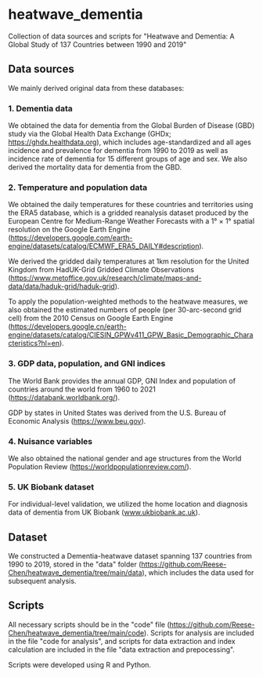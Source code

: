 # heatwave_dementia
Collection of data sources and scripts for "Heatwave and Dementia: A Global Study of 137 Countries between 1990 and 2019"

## Data sources
We mainly derived original data from these databases:

### 1. Dementia data
We obtained the data for dementia from the Global Burden of Disease (GBD) study via the Global Health Data Exchange (GHDx; https://ghdx.healthdata.org), which includes age-standardized and all ages incidence and prevalence for dementia from 1990 to 2019 as well as incidence rate of dementia for 15 different groups of age and sex. We also derived the mortality data for dementia from the GBD.

### 2. Temperature and population data
We obtained the daily temperatures for these countries and territories using the ERA5 database, which is a gridded reanalysis dataset produced by the European Centre for Medium-Range Weather Forecasts with a 1° × 1° spatial resolution on the Google Earth Engine (https://developers.google.com/earth-engine/datasets/catalog/ECMWF_ERA5_DAILY#description).

We derived the gridded daily temperatures at 1km resolution for the United Kingdom from HadUK-Grid Gridded Climate Observations (https://www.metoffice.gov.uk/research/climate/maps-and-data/data/haduk-grid/haduk-grid).

To apply the population-weighted methods to the heatwave measures, we also obtained the estimated numbers of people (per 30-arc-second grid cell) from the 2010 Census on Google Earth Engine (https://developers.google.cn/earth-engine/datasets/catalog/CIESIN_GPWv411_GPW_Basic_Demographic_Characteristics?hl=en).

### 3. GDP data, population, and GNI indices
The World Bank provides the annual GDP, GNI Index and population of countries around the world from 1960 to 2021 (https://databank.worldbank.org/).

GDP by states in United States was derived from the U.S. Bureau of Economic Analysis (https://www.beu.gov).

### 4. Nuisance variables
We also obtained the national gender and age structures from the World Population Review (https://worldpopulationreview.com/).

### 5. UK Biobank dataset
For individual-level validation, we utilized the home location and diagnosis data of dementia from UK Biobank (www.ukbiobank.ac.uk).

## Dataset
We constructed a Dementia-heatwave dataset spanning 137 countries from 1990 to 2019, stored in the "data" folder (https://github.com/Reese-Chen/heatwave_dementia/tree/main/data), which includes the data used for subsequent analysis.

## Scripts
All necessary scripts should be in the "code" file (https://github.com/Reese-Chen/heatwave_dementia/tree/main/code). Scripts for analysis are included in the file "code for analysis", and scripts for data extraction and index calculation are included in the file "data extraction and prepocessing". 

Scripts were developed using R and Python.
